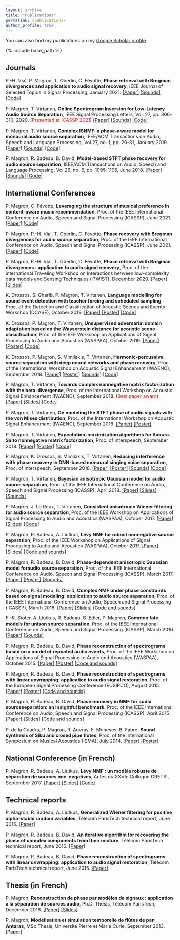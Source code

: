 ```yaml
---
layout: archive
title: "Publications"
permalink: /publications/
author_profile: true
---
```


<style type="text/css">
  body{
  font-size: 11pt;
}
</style>

You can also find my publications on my [Google Scholar profile](https://scholar.google.co.uk/citations?user=67-Uh0cAAAAJ).

{% include base_path %}

## Journals

P.-H. Vial, P. Magron, T. Oberlin, C. Févotte, **Phase retrieval with Bregman divergences and application to audio signal recovery**, IEEE Journal of Selected Topics in Signal Processing, January 2021.
[[Paper]](https://arxiv.org/abs/2010.00392) [[Sounds]](/demos/jstsp21.html) [[Code]](https://github.com/phvial/PRBregDiv)

P. Magron, T. Virtanen, **Online Spectrogram Inversion for Low-Latency Audio Source Separation**, IEEE Signal Processing Letters, Vol. 27, pp. 306-310, 2020. (<span style="color:red">Presented at ICASSP 2021</span>)
[[Paper]](https://arxiv.org/abs/1911.03128) [[Sounds]](/demos/spl20_omisi.html) [[Code]](https://github.com/magronp/omisi)

P. Magron, T. Virtanen, **Complex ISNMF: a phase-aware model for monaural audio source separation**, IEEE/ACM Transactions on Audio, Speech and Language Processing, Vol.27, no. 1, pp. 20-31, January 2019.
[[Paper]](https://arxiv.org/abs/1802.03156) [[Sounds]](/demos/taslp19_cisnmf.html) [[Code]](https://github.com/magronp/complex-isnmf)

P. Magron, R. Badeau, B. David, **Model-based STFT phase recovery for audio source separation**, IEEE/ACM Transactions on Audio, Speech and Language Processing, Vol.26, no. 6, pp. 1095-1105, June 2018.
[[Paper]](https://arxiv.org/abs/1608.01953) [[Sounds]](/demos/taslp18_puiter.html) [[Code]](https://github.com/magronp/pu-iter)

## International Conferences

P. Magron, C. Févotte, **Leveraging the structure of musical preference in content-aware music recommendation**, Proc. of the IEEE International Conference on Audio, Speech and Signal Processing (ICASSP), June 2021.
[[Paper]](https://arxiv.org/abs/2010.10276) [[Code]](https://github.com/magronp/mus-reco-avd)

P. Magron, P.-H. Vial, T. Oberlin, C. Févotte, **Phase recovery with Bregman divergences for audio source separation**, Proc. of the IEEE International Conference on Audio, Speech and Signal Processing (ICASSP), June 2021.
[[Paper]](https://arxiv.org/abs/2010.10255) [[Code]](https://github.com/magronp/bregmisi)

P. Magron, P.-H. Vial, T. Oberlin, C. Févotte, **Phase retrieval with Bregman divergences : application to audio signal recovery**, Proc. of the international Traveling Workshop on Interactions between
low-complexity data models and Sensing Techniques (iTWIST), December 2020.
[[Paper]](https://arxiv.org/abs/2011.12818) [[Slides]](/files/2020_itwist.pdf)

K. Drossos, S. Gharib, P. Magron, T. Virtanen, **Language modelling for sound event detection with teacher forcing and scheduled sampling**, Proc. of the Detection and Classification of Acoustic Scenes and Events Workshop (DCASE), October 2019.
[[Paper]](https://arxiv.org/abs/1907.08506) [[Poster]](/files/2019_dcase.pdf) [[Code]](https://github.com/dr-costas/SEDLM)

K. Drossos, P. Magron, T. Virtanen, **Unsupervised adversarial domain adaptation based on the Wasserstein distance for acoustic scene classification**, Proc. of the IEEE Workshop on Applications of Signal Processing to Audio and Acoustics (WASPAA), October 2019.
[[Paper]](https://arxiv.org/abs/1904.10678) [[Poster]](/files/2019_waspaa.pdf) [[Code]](https://github.com/dr-costas/undaw)

K. Drossos, P. Magron, S. Mimilakis, T. Virtanen, **Harmonic-percussive source separation with deep neural networks and phase recovery**, Proc. of the International Workshop on Acoustic Signal Enhancement (IWAENC), September 2018.
[[Paper]](https://hal.archives-ouvertes.fr/hal-01812225) [[Poster]](/files/2018_iwaenc_hpss.pdf) [[Sounds]](http://arg.cs.tut.fi/demo/hpss-madtwinnet) [[Code]](https://github.com/magronp/phase-hpss)

P. Magron, T. Virtanen, **Towards complex nonnegative matrix factorization with the beta-divergence**, Proc. of the International Workshop on Acoustic Signal Enhancement (IWAENC), September 2018. (<span style="color:red">Best paper award</span>)
[[Paper]](https://hal.archives-ouvertes.fr/hal-01779664) [[Slides]](/files/2018_iwaenc_betadiv.pdf) [[Code]](https://github.com/magronp/complex-beta-nmf)

P. Magron, T. Virtanen, **On modeling the STFT phase of audio signals with the von Mises distribution**, Proc. of the International Workshop on Acoustic Signal Enhancement (IWAENC), September 2018.
[[Paper]](https://hal.archives-ouvertes.fr/hal-01763147) [[Poster]](/files/2018_iwaenc_vm.pdf)

P. Magron, T. Virtanen, **Expectation-maximization algorithms for Itakura-Saito nonnegative matrix factorization**, Proc. of Interspeech, September 2018.
[[Paper]](https://hal.archives-ouvertes.fr/hal-01632082) [[Poster]](/files/2018_interspeech_emisnmf.pdf) [[Code]](https://github.com/magronp/em-isnmf)

P. Magron, K. Drossos, S. Mimilakis, T. Virtanen, **Reducing interference with phase recovery in DNN-based monaural singing voice separation**, Proc. of Interspeech, September 2018.
[[Paper]](https://hal.archives-ouvertes.fr/hal-01741278) [[Poster]](/files/2018_interspeech_dnnphase.pdf) [[Sounds]](http://arg.cs.tut.fi/demo/phase-madtwinnet) [[Code]](https://github.com/magronp/phase-madtwinnet)

P. Magron, T. Virtanen, **Bayesian anisotropic Gaussian model for audio source separation**, Proc. of the IEEE International Conference on Audio, Speech and Signal Processing (ICASSP), April 2018.
[[Paper]](https://hal.archives-ouvertes.fr/hal-01632081) [[Slides]](/files/2018_icassp.pdf) [[Sounds]](/demos/icassp18.html)

P. Magron, J. Le Roux, T. Virtanen, **Consistent anisotropic Wiener filtering for audio source separation**, Proc. of the IEEE Workshop on Applications of Signal Processing to Audio and Acoustics (WASPAA), October 2017.
[[Paper]](https://hal.archives-ouvertes.fr/hal-01593126) [[Slides]](/files/2017_waspaa_caw.pdf) [[Code]](/files/2017_waspaa_caw.zip)

P. Magron, R. Badeau, A. Liutkus, **Lévy NMF for robust nonnegative source separation**, Proc. of the IEEE Workshop on Applications of Signal Processing to Audio and Acoustics (WASPAA), October 2017.
[[Paper]](https://hal.archives-ouvertes.fr/hal-01548488) [[Slides]](/files/2017_waspaa_levy.pdf) [[Code and sounds]](/files/2017_levy.zip)

P. Magron, R. Badeau, B. David, **Phase-dependent anisotropic Gaussian model foraudio source separation**, Proc. of the IEEE International Conference on Audio, Speech and Signal Processing (ICASSP), March 2017.
[[Paper]](https://hal.archives-ouvertes.fr/hal-01416355) [[Poster]](/files/2017_icassp.pdf) [[Sounds]](/demos/icassp17.html)

P. Magron, R. Badeau, B. David, **Complex NMF under phase constraints based on signal modeling: application to audio source separation**, Proc. of the IEEE International Conference on Audio, Speech and Signal Processing (ICASSP), March 2016.
[[Paper]](https://hal.archives-ouvertes.fr/hal-01248013) [[Slides]](/files/2016_icassp.pdf) [[Code and sounds]](/files/2016_icassp.zip)

F.-R. Stoter, A. Liutkus, R. Badeau, B. Edler, P. Magron, **Common fate models for unison source separation**, Proc. of the IEEE International Conference on Audio, Speech and Signal Processing (ICASSP), March 2016.
[[Paper]](https://hal.archives-ouvertes.fr/hal-01248012) [[Sounds]](http://www.loria.fr/%7Ealiutkus/cfm/)

P. Magron, R. Badeau, B. David, **Phase reconstruction of spectrograms based on a model of repeated audio events**, Proc. of the IEEE Workshop on Applications of Signal Processing to Audio and Acoustics (WASPAA), October 2015.
[[Paper]](https://hal.archives-ouvertes.fr/hal-01219637) [[Poster]](/files/2015_waspaa.pdf) [[Code and sounds]](/files/2015_waspaa.zip)

P. Magron, R. Badeau, B. David, **Phase reconstruction of spectrograms with linear unwrapping: application to audio signal restoration**, Proc. of the European Signal Processing Conference (EUSIPCO), August 2015.
[[Paper]](https://hal.archives-ouvertes.fr/hal-01206804) [[Poster]](/files/2015_eusipco.pdf) [[Code and sounds]](/files/2015_eusipco.zip)

P. Magron, R. Badeau, B. David, **Phase recovery in NMF for audio sourceseparation: an insightful benchmark**, Proc. of the IEEE International Conference on Audio, Speech and Signal Processing (ICASSP), April 2015
[[Paper]](https://hal.archives-ouvertes.fr/hal-01110032) [[Slides]](/files/2015_icassp.pdf) [[Code and sounds]](/files/2015_icassp.zip)

P. de la Cuadra, P. Magron, R. Auvray, F. Meneses, B. Fabre, **Sound synthesis of Siku and closed pipe flutes**, Proc. of the International Symposium on Musical Acoustics (ISMA), July 2014.
[[Paper]](https://hal.archives-ouvertes.fr/hal-01323119) [[Poster]](/files/2014_isma.pdf)

## National Conference (in French)

P. Magron, R. Badeau, A. Liutkus, **Lévy NMF : un modèle robuste de séparation de sources non-négatives**, Actes du XXVIe Colloque GRETSI, September 2017.
[[Paper]](https://hal.archives-ouvertes.fr/hal-01540484) [[Slides]](/files/2017_gretsi.pdf) [[Code]](/files/2017_levy.zip)

## Technical reports

P. Magron, R. Badeau, A. Liutkus, **Generalized Wiener filtering for positive alpha-stable random variables**, Télécom ParisTech technical report, June 2016.
[[Paper]](https://hal.archives-ouvertes.fr/hal-01340797)

P. Magron, R. Badeau, B. David, **An iterative algorithm for recovering the phase of complex components from their mixture**, Télécom ParisTech technical report, June 2016.
[[Paper]](https://hal.archives-ouvertes.fr/hal-01325625)

P. Magron, R. Badeau, B. David, **Phase reconstruction of spectrograms with linear unwrapping: application to audio signal restoration**, Télécom ParisTech technical report, June 2015.
[[Paper]](/files/2015_PU_techrep.pdf)

## Thesis (in French)

P. Magron, **Reconstruction de phase par modèles de signaux : application à la séparation de sources audio**, Ph.D. Thesis, Télécom ParisTech, December 2016.
[[Paper]](https://hal.archives-ouvertes.fr/tel-01474501) [[Slides]](/files/phd_slides.pdf)

P. Magron, **Modélisation et simulation temporelle de flûtes de pan Antaras**, MSc Thesis, Université Pierre et Marie Curie, September 2013.
[[Paper]](http://www.atiam.ircam.fr/Archives/Stages1213/MAGRON_Paul.pdf)


